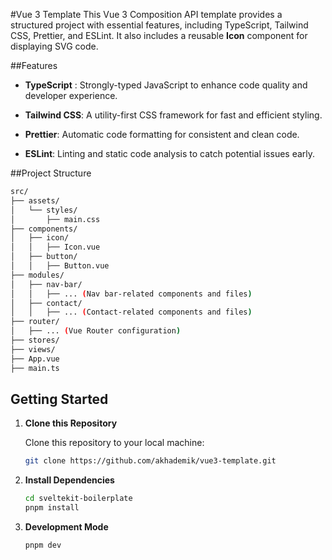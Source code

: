 #Vue 3 Template
This Vue 3 Composition API template provides a structured project with essential features, including TypeScript, Tailwind CSS, Prettier, and ESLint. It also includes a reusable **Icon** component for displaying SVG code.

##Features

- **TypeScript** : Strongly-typed JavaScript to enhance code quality and developer experience.

- **Tailwind CSS**: A utility-first CSS framework for fast and efficient styling.

- **Prettier**: Automatic code formatting for consistent and clean code.

- **ESLint**: Linting and static code analysis to catch potential issues early.

##Project Structure

```bash
src/
├── assets/
│   └── styles/
│       ├── main.css
├── components/
│   ├── icon/
│   │   ├── Icon.vue
│   ├── button/
│   │   ├── Button.vue
├── modules/
│   ├── nav-bar/
│   │   ├── ... (Nav bar-related components and files)
│   ├── contact/
│   │   ├── ... (Contact-related components and files)
├── router/
│   ├── ... (Vue Router configuration)
├── stores/
├── views/
├── App.vue
├── main.ts
```

## Getting Started

1. **Clone this Repository**

   Clone this repository to your local machine:

   ```bash
   git clone https://github.com/akhademik/vue3-template.git
   ```

2. **Install Dependencies**

   ```bash
   cd sveltekit-boilerplate
   pnpm install
   ```

3. **Development Mode**

   ```bash
   pnpm dev
   ```
